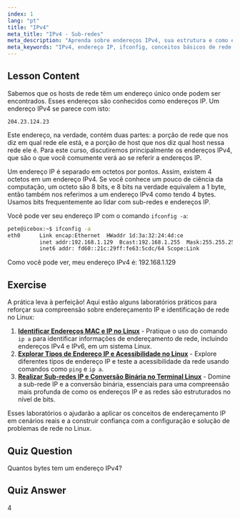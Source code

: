 ```yaml
---
index: 1
lang: "pt"
title: "IPv4"
meta_title: "IPv4 - Sub-redes"
meta_description: "Aprenda sobre endereços IPv4, sua estrutura e como encontrar seu IP usando ifconfig. Entenda os conceitos básicos de rede para iniciantes em Linux."
meta_keywords: "IPv4, endereço IP, ifconfig, conceitos básicos de rede, rede Linux, iniciante, tutorial, guia"
---
```


## Lesson Content

Sabemos que os hosts de rede têm um endereço único onde podem ser encontrados. Esses endereços são conhecidos como endereços IP. Um endereço IPv4 se parece com isto:

```
204.23.124.23
```

Este endereço, na verdade, contém duas partes: a porção de rede que nos diz em qual rede ele está, e a porção de host que nos diz qual host nessa rede ele é. Para este curso, discutiremos principalmente os endereços IPv4, que são o que você comumente verá ao se referir a endereços IP.

Um endereço IP é separado em octetos por pontos. Assim, existem 4 octetos em um endereço IPv4. Se você conhece um pouco de ciência da computação, um octeto são 8 bits, e 8 bits na verdade equivalem a 1 byte, então também nos referimos a um endereço IPv4 como tendo 4 bytes. Usamos bits frequentemente ao lidar com sub-redes e endereços IP.

Você pode ver seu endereço IP com o comando `ifconfig -a`:

```bash
pete@icebox:~$ ifconfig -a
eth0      Link encap:Ethernet  HWaddr 1d:3a:32:24:4d:ce
          inet addr:192.168.1.129  Bcast:192.168.1.255  Mask:255.255.255.0
          inet6 addr: fd60::21c:29ff:fe63:5cdc/64 Scope:Link
```

Como você pode ver, meu endereço IPv4 é: 192.168.1.129

## Exercise

A prática leva à perfeição! Aqui estão alguns laboratórios práticos para reforçar sua compreensão sobre endereçamento IP e identificação de rede no Linux:

1. **[Identificar Endereços MAC e IP no Linux](https://labex.io/pt/labs/comptia-identify-mac-and-ip-addresses-in-linux-592731)** - Pratique o uso do comando `ip a` para identificar informações de endereçamento de rede, incluindo endereços IPv4 e IPv6, em um sistema Linux.
2. **[Explorar Tipos de Endereço IP e Acessibilidade no Linux](https://labex.io/pt/labs/comptia-explore-ip-address-types-and-reachability-in-linux-592780)** - Explore diferentes tipos de endereço IP e teste a acessibilidade da rede usando comandos como `ping` e `ip a`.
3. **[Realizar Sub-redes IP e Conversão Binária no Terminal Linux](https://labex.io/pt/labs/comptia-perform-ip-subnetting-and-binary-conversion-in-the-linux-terminal-592782)** - Domine a sub-rede IP e a conversão binária, essenciais para uma compreensão mais profunda de como os endereços IP e as redes são estruturados no nível de bits.

Esses laboratórios o ajudarão a aplicar os conceitos de endereçamento IP em cenários reais e a construir confiança com a configuração e solução de problemas de rede no Linux.

## Quiz Question

Quantos bytes tem um endereço IPv4?

## Quiz Answer

4
